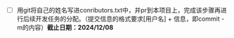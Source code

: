 - [ ] 用git将自己的姓名写进conributors.txt中，并pr到本项目上，完成该步骤再进行后续开发任务的分配。（提交信息的格式要求[用户名] + 信息，即commit -m的内容）**截止日期：2024/12/08**
